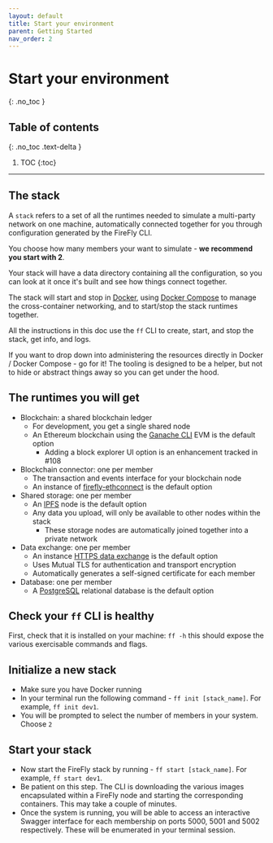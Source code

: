 ```yaml
---
layout: default
title: Start your environment
parent: Getting Started
nav_order: 2
---
```


# Start your environment
{: .no_toc }

## Table of contents
{: .no_toc .text-delta }

1. TOC
{:toc}

---

## The stack

A `stack` refers to a set of all the runtimes needed to simulate a multi-party network on one machine,
automatically connected together for you through configuration generated by the FireFly CLI.

You choose how many members your want to simulate - **we recommend you start with 2**.

Your stack will have a data directory containing all the configuration, so you can look at it once it's built
and see how things connect together.

The stack will start and stop in [Docker](https://www.docker.com/), using [Docker Compose](https://docs.docker.com/compose/)
to manage the cross-container networking, and to start/stop the stack runtimes together.

All the instructions in this doc use the `ff` CLI to create, start, and stop the stack, get info, and logs.

If you want to drop down into administering the resources directly in Docker / Docker Compose - go for it!
The tooling is designed to be a helper, but not to hide or abstract things away so you can get under the hood.

## The runtimes you will get

- Blockchain: a shared blockchain ledger
  - For development, you get a single shared node
  - An Ethereum blockchain using the [Ganache CLI](https://github.com/trufflesuite/ganache-cli) EVM is the default option
    - Adding a block explorer UI option is an enhancement tracked in #108
- Blockchain connector: one per member
  - The transaction and events interface for your blockchain node
  - An instance of [firefly-ethconnect](https://github.com/hyperledger/firefly-ethconnect) is the default option
- Shared storage: one per member
  - An [IPFS](https://ipfs.io/) node is the default option
  - Any data you upload, will only be available to other nodes within the stack
    - These storage nodes are automatically joined together into a private network
- Data exchange: one per member
  - An instance [HTTPS data exchange](https://github.com/hyperledger/firefly-dataexchange-https) is the default option
  - Uses Mutual TLS for authentication and transport encryption
  - Automatically generates a self-signed certificate for each member
- Database: one per member
  - A [PostgreSQL](https://www.postgresql.org/) relational database is the default option

## Check your `ff` CLI is healthy

First, check that it is installed on your machine: `ff -h` this should expose the various exercisable commands and flags.

## Initialize a new stack

- Make sure you have Docker running
- In your terminal run the following command - `ff init [stack_name]`. For example, `ff init dev1`.
- You will be prompted to select the number of members in your system. Choose `2`

## Start your stack

- Now start the FireFly stack by running - `ff start [stack_name]`. For example, `ff start dev1`.
- Be patient on this step. The CLI is downloading the various images encapsulated within a FireFly node and starting the corresponding containers. This may take a couple of minutes.
- Once the system is running, you will be able to access an interactive Swagger interface for each membership on ports 5000, 5001 and 5002 respectively. These will be enumerated in your terminal session.
